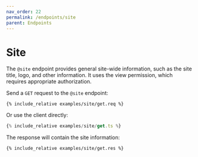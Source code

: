 ```yaml
---
nav_order: 22
permalink: /endpoints/site
parent: Endpoints
---
```


# Site

The `@site` endpoint provides general site-wide information, such as the site title, logo, and other information. It uses the view permission, which requires appropriate authorization.

Send a `GET` request to the `@site` endpoint:

```http
{% include_relative examples/site/get.req %}
```

Or use the client directly:

```ts
{% include_relative examples/site/get.ts %}
```

The response will contain the site information:

```http
{% include_relative examples/site/get.res %}
```
